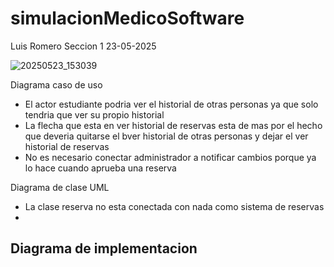 # simulacionMedicoSoftware

Luis Romero
Seccion 1
23-05-2025

![20250523_153039](https://github.com/user-attachments/assets/e9c479d1-a7ed-40b7-909d-b9ccb24a5954)

Diagrama caso de uso 
- El actor estudiante podria ver el historial de otras personas ya que solo tendria que ver su propio historial 
- La flecha que esta en ver historial de reservas esta de mas por el hecho que deveria quitarse el bver historial de otras personas y dejar el ver historial de reservas
- No es necesario conectar administrador a notificar cambios porque ya lo hace cuando aprueba una reserva

Diagrama de clase UML
- La clase reserva no esta conectada con nada como sistema de reservas
- 



Diagrama de implementacion
-



